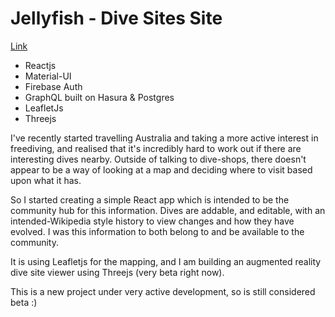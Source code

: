 # Jellyfish - Dive Sites Site

[Link](https://staging-jellyfish.web.app)

- Reactjs
- Material-UI
- Firebase Auth
- GraphQL built on Hasura & Postgres
- LeafletJs
- Threejs

I've recently started travelling Australia and taking a more active interest in freediving, and realised that it's incredibly hard to work out if there are interesting dives nearby. Outside of talking to dive-shops, there doesn't appear to be a way of looking at a map and deciding where to visit based upon what it has.

So I started creating a simple React app which is intended to be the community hub for this information. Dives are addable, and editable, with an intended-Wikipedia style history to view changes and how they have evolved. I was this information to both belong to and be available to the community.

It is using Leafletjs for the mapping, and I am building an augmented reality dive site viewer using Threejs (very beta right now).

This is a new project under very active development, so is still considered beta :)
